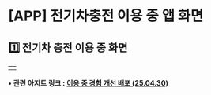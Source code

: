 # [APP] 전기차충전 이용 중 앱 화면

**1️⃣ 전기차 충전 이용 중 화면**
----------------------

|  |
| --- |
|  |

**• 관련 아지트 링크 : [이용 중 경험 개선 배포 (25.04.30)](https://ext.agit.in/g/300017093/wall/428232292)**